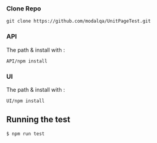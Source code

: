 ### Clone Repo
```
git clone https://github.com/modalqa/UnitPageTest.git
```

### API

The path & install with : 

```
API/npm install
```
### UI

The path & install with : 

```
UI/npm install
```


## Running the test
```
$ npm run test
```

